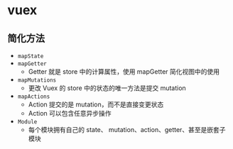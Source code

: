 # vuex

## 简化方法

- `mapState`
- `mapGetter`
  - Getter 就是 store 中的计算属性，使用 mapGetter 简化视图中的使用
- `mapMutations`
  - 更改 Vuex 的 store 中的状态的唯一方法是提交 mutation
- `mapActions`
  - Action 提交的是 mutation，而不是直接变更状态
  - Action 可以包含任意异步操作
- `Module`
  - 每个模块拥有自己的 state、 mutation、action、getter、甚至是嵌套子模块
